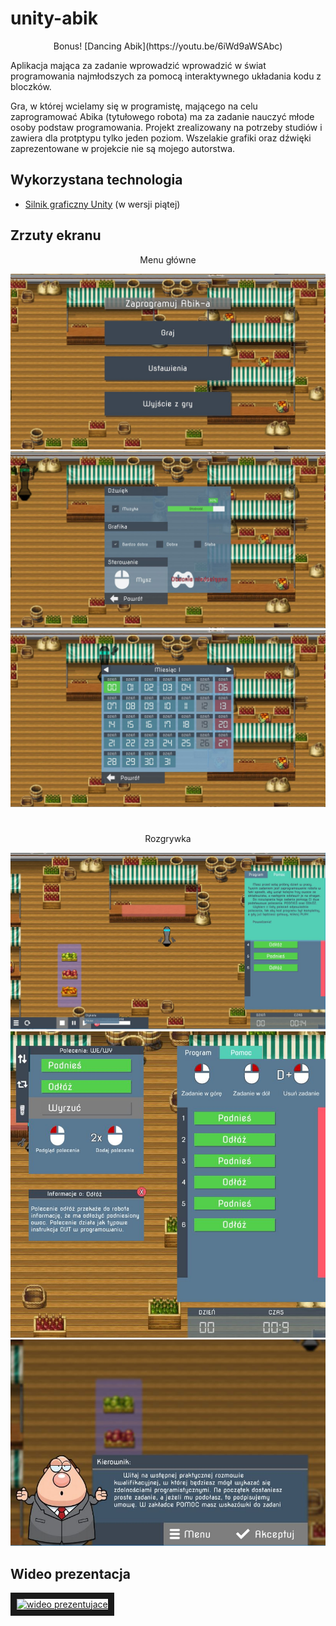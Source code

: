 # unity-abik
<p align='center'>Bonus! [Dancing Abik](https://youtu.be/6iWd9aWSAbc)</p>
Aplikacja mająca za zadanie wprowadzić wprowadzić w świat programowania najmłodszych za pomocą interaktywnego układania kodu z bloczków.

Gra, w której wcielamy się w programistę, mającego na celu zaprogramować Abika (tytułowego robota) ma za zadanie nauczyć młode osoby podstaw programowania. Projekt zrealizowany na potrzeby studiów i zawiera dla protptypu tylko jeden poziom. Wszelakie grafiki oraz dźwięki zaprezentowane w projekcie nie są mojego autorstwa.

## Wykorzystana technologia
- [Silnik graficzny Unity](https://unity3d.com/) (w wersji piątej)

## Zrzuty ekranu

<p align='center'>Menu główne</p>
<img alt='main' src='https://github.com/pawelbabiuch/unity-abik/blob/master/media/menu.JPG'/>
<img alt='settings' src='https://github.com/pawelbabiuch/unity-abik/blob/master/media/settings.JPG'/>
<img alt='levels' src='https://github.com/pawelbabiuch/unity-abik/blob/master/media/levels.JPG'/>

#

<p align='center'>Rozgrywka</p>
<img alt='game' src='https://github.com/pawelbabiuch/unity-abik/blob/master/media/game.JPG'/>
<img alt='interface' src='https://github.com/pawelbabiuch/unity-abik/blob/master/media/interface.JPG'/>
<img alt='task' src='https://github.com/pawelbabiuch/unity-abik/blob/master/media/task.JPG'/>

## Wideo prezentacja

<a align='center' href="http://www.youtube.com/watch?feature=player_embedded&v=0JpwehFk_I0
" target="_blank"><img src="http://img.youtube.com/vi/0JpwehFk_I0/0.jpg" 
alt="wideo prezentujace" border="10" /></a>

